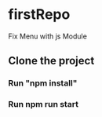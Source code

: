 # firstRepo
Fix Menu with js Module

## Clone the project
### Run "npm install"
### Run npm run start

